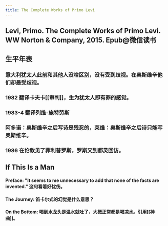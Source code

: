 ```yaml
---
title: The Complete Works of Primo Levi
---
```


## Levi, Primo. The Complete Works of Primo Levi. WW Norton & Company, 2015. Epub@微信读书

## 生平年表
### 意大利犹太人此前和其他人没啥区别，没有受到歧视。在奥斯维辛他们却最受歧视。
### 1982 翻译卡夫卡[[审判]]，生为犹太人即有罪的感觉。
### 1983-4 翻译列维-施特劳斯
### 阿多诺：奥斯维辛之后写诗是残忍的，莱维：奥斯维辛之后诗只能写奥斯维辛。
### 1986 在伦敦见了菲利普罗斯，罗斯又到都灵回访。
## If This Is a Man
#### Preface: "It seems to me unnecessary to add that none of the facts are invented." 这句看着好忧伤。
#### The Journey: 笛卡尔式的幻觉是什么意思？
#### On the Bottom: 喝到水龙头是温水就吐了，大概正常都是喝凉水。引用[[神曲]]。
####

